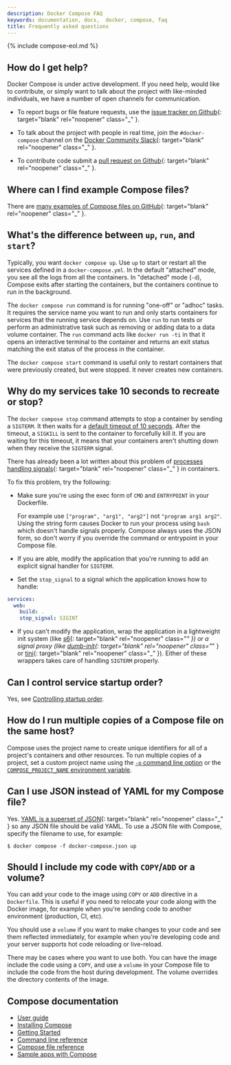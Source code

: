 ```yaml
---
description: Docker Compose FAQ
keywords: documentation, docs,  docker, compose, faq
title: Frequently asked questions
---
```

{% include compose-eol.md %}

## How do I get help?

Docker Compose is under active development. If you need help, would like to
contribute, or simply want to talk about the project with like-minded
individuals, we have a number of open channels for communication.

* To report bugs or file feature requests, use the [issue tracker on Github](https://github.com/docker/compose/issues){: target="blank" rel="noopener" class="_" }.

* To talk about the project with people in real time, join the
  `#docker-compose` channel on the [Docker Community Slack](https://dockr.ly/slack){: target="blank" rel="noopener" class="_" }.

* To contribute code submit a [pull request on Github](https://github.com/docker/compose/pulls){: target="blank" rel="noopener" class="_" }.

## Where can I find example Compose files?

There are [many examples of Compose files on GitHub](https://github.com/docker/awesome-compose){: target="blank" rel="noopener" class="_" }.

## What's the difference between `up`, `run`, and `start`?

Typically, you want `docker compose up`. Use `up` to start or restart all the
services defined in a `docker-compose.yml`. In the default "attached"
mode, you see all the logs from all the containers. In "detached" mode (`-d`),
Compose exits after starting the containers, but the containers continue to run
in the background.

The `docker compose run` command is for running "one-off" or "adhoc" tasks. It
requires the service name you want to run and only starts containers for services
that the running service depends on. Use `run` to run tests or perform
an administrative task such as removing or adding data to a data volume
container. The `run` command acts like `docker run -ti` in that it opens an
interactive terminal to the container and returns an exit status matching the
exit status of the process in the container.

The `docker compose start` command is useful only to restart containers
that were previously created, but were stopped. It never creates new
containers.

## Why do my services take 10 seconds to recreate or stop?

The `docker compose stop` command attempts to stop a container by sending a `SIGTERM`. It then waits
for a [default timeout of 10 seconds](../engine/reference/commandline/compose_stop.md). After the timeout,
a `SIGKILL` is sent to the container to forcefully kill it.  If you
are waiting for this timeout, it means that your containers aren't shutting down
when they receive the `SIGTERM` signal.

There has already been a lot written about this problem of
[processes handling signals](https://medium.com/@gchudnov/trapping-signals-in-docker-containers-7a57fdda7d86){: target="blank" rel="noopener" class="_" }
in containers.

To fix this problem, try the following:

* Make sure you're using the exec form of `CMD` and `ENTRYPOINT`
in your Dockerfile.

  For example use `["program", "arg1", "arg2"]` not `"program arg1 arg2"`.
  Using the string form causes Docker to run your process using `bash` which
  doesn't handle signals properly. Compose always uses the JSON form, so don't
  worry if you override the command or entrypoint in your Compose file.

* If you are able, modify the application that you're running to
add an explicit signal handler for `SIGTERM`.

* Set the `stop_signal` to a signal which the application knows how to handle:

```yaml
services:
  web:
    build: .
    stop_signal: SIGINT
```

* If you can't modify the application, wrap the application in a lightweight init
system (like [s6](https://skarnet.org/software/s6/){: target="blank" rel="noopener" class="_" }) or a signal proxy (like
[dumb-init](https://github.com/Yelp/dumb-init){: target="blank" rel="noopener" class="_" } or
[tini](https://github.com/krallin/tini){: target="blank" rel="noopener" class="_" }).  Either of these wrappers takes care of
handling `SIGTERM` properly.

## Can I control service startup order?

Yes, see [Controlling startup order](startup-order.md).

## How do I run multiple copies of a Compose file on the same host?

Compose uses the project name to create unique identifiers for all of a
project's  containers and other resources. To run multiple copies of a project,
set a custom project name using the [`-p` command line option](reference/index.md)
or the [`COMPOSE_PROJECT_NAME` environment variable](reference/envvars.md#compose_project_name).

## Can I use JSON instead of YAML for my Compose file?

Yes. [YAML is a superset of JSON](https://stackoverflow.com/a/1729545/444646){: target="blank" rel="noopener" class="_" } so
any JSON file should be valid YAML. To use a JSON file with Compose,
specify the filename to use, for example:

```console
$ docker compose -f docker-compose.json up
```

## Should I include my code with `COPY`/`ADD` or a volume?

You can add your code to the image using `COPY` or `ADD` directive in a
`Dockerfile`.  This is useful if you need to relocate your code along with the
Docker image, for example when you're sending code to another environment
(production, CI, etc).

You should use a `volume` if you want to make changes to your code and see them
reflected immediately, for example when you're developing code and your server
supports hot code reloading or live-reload.

There may be cases where you want to use both. You can have the image
include the code using a `COPY`, and use a `volume` in your Compose file to
include the code from the host during development. The volume overrides
the directory contents of the image.

## Compose documentation

- [User guide](index.md)
- [Installing Compose](install/index.md)
- [Getting Started](gettingstarted.md)
- [Command line reference](reference/index.md)
- [Compose file reference](compose-file/index.md)
- [Sample apps with Compose](samples-for-compose.md)
